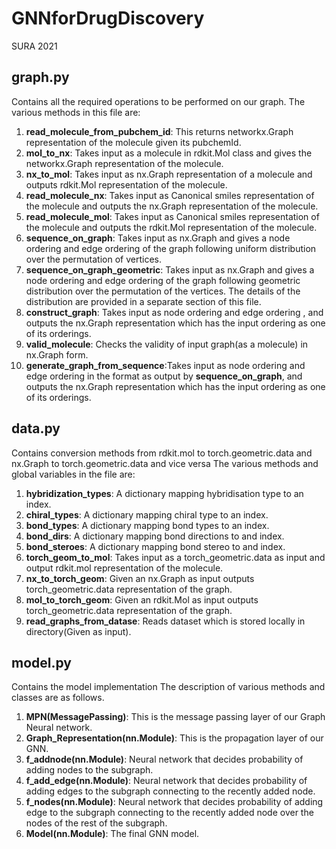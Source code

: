 # GNNforDrugDiscovery
SURA 2021

## graph.py
Contains all the required operations to be performed on our graph.
The various methods in this file are:
1. __read_molecule_from_pubchem_id__: This returns networkx.Graph representation of the molecule given its pubchemId.
2. __mol_to_nx__: Takes input as a molecule in rdkit.Mol class and gives the networkx.Graph representation of the molecule.
3. __nx_to_mol__: Takes input as nx.Graph representation of a molecule and outputs rdkit.Mol representation of the molecule.
4. __read_molecule_nx__: Takes input as Canonical smiles representation of the molecule and outputs the nx.Graph representation of the molecule.
5. __read_molecule_mol__: Takes input as Canonical smiles representation of the molecule and outputs the rdkit.Mol representation of the molecule.
6. __sequence_on_graph__: Takes input as nx.Graph and gives a node ordering and edge ordering of the graph following uniform distribution over the permutation of vertices.
7. __sequence_on_graph_geometric__: Takes input as nx.Graph and gives a node ordering and edge ordering of the graph following geometric distribution over the permutation of the vertices. The details of the distribution are provided in a separate section of this file.
8. __construct_graph__: Takes input as node ordering and edge ordering , and outputs the nx.Graph representation which has the input ordering as one of its orderings.
9. __valid_molecule__: Checks the validity of input graph(as a molecule) in nx.Graph form.
10. __generate_graph_from_sequence__:Takes input as node ordering and edge ordering in the format as output by __sequence_on_graph__, and outputs the nx.Graph representation which has the input ordering as one of its orderings.

## data.py
Contains conversion methods from rdkit.mol to torch.geometric.data and nx.Graph to torch.geometric.data and vice versa
The various methods and global variables in the file are:
1. __hybridization_types__: A dictionary mapping hybridisation type to an index.
2. __chiral_types__: A dictionary mapping chiral type to an index.
3. __bond_types__: A dictionary mapping bond types to an index.
4. __bond_dirs__: A dictionary mapping bond directions to and index.
5. __bond_steroes__: A dictionary mapping bond stereo to and index.
6. __torch_geom_to_mol__: Takes input as a torch_geometric.data as input and output rdkit.mol representation of the molecule.
7. __nx_to_torch_geom__: Given an nx.Graph as input outputs torch_geometric.data representation of the graph.
8. __mol_to_torch_geom__: Given an rdkit.Mol as input outputs torch_geometric.data representation of the graph.
9. __read_graphs_from_datase__: Reads dataset which is stored locally in directory(Given as input).

## model.py
Contains the model implementation
The description of various methods and classes are as follows.
1. __MPN(MessagePassing)__: This is the message passing layer of our Graph Neural network.
2. __Graph_Representation(nn.Module)__: This is the propagation layer of our GNN.
3. __f_addnode(nn.Module)__: Neural network that decides probability of adding nodes to the subgraph.
4. __f_add_edge(nn.Module)__: Neural network that decides probability of adding edges to the subgraph connecting to the recently added node.
5. __f_nodes(nn.Module)__: Neural network that decides probability of adding edge to the subgraph connecting to the recently added node over the nodes of the rest of the subgraph.
6. __Model(nn.Module)__: The final GNN model. 
